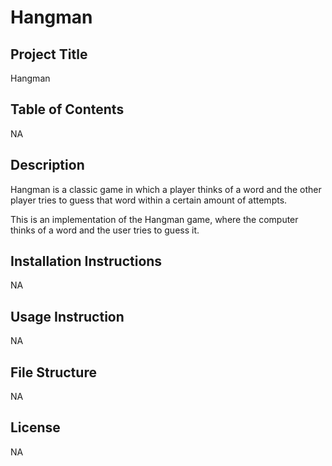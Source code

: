 # Hangman

## Project Title 
Hangman

## Table of Contents
NA

## Description
Hangman is a classic game in which a player thinks of a word and the other player tries to guess that word within a certain amount of attempts.

This is an implementation of the Hangman game, where the computer thinks of a word and the user tries to guess it. 

## Installation Instructions
NA

## Usage Instruction
NA

## File Structure
NA

## License
NA

